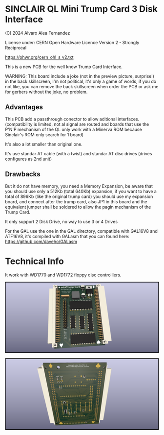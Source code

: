 # SINCLAIR QL Mini Trump Card 3 Disk Interface

(C) 2024 Alvaro Alea Fernandez

License under: CERN Open Hardware Licence Version 2 - Strongly Reciprocal

https://ohwr.org/cern_ohl_s_v2.txt

This is a new PCB for the well know Trump Card Interface.

WARNING: This board include a joke (not in the preview picture, surprise!) in the back skillscreen, I'm not political, it's only a game of words, if you do not like, you can remove the back skillscreen when order the PCB or ask me for gerbers without the joke, no problem.

## Advantages

This PCB add a passthrough conector to allow aditional interfaces. (compatibility is limited, not al signal are routed and boards that use the P'N'P mechanism of the QL only work with a Minerva ROM because Sinclair's ROM only search for 1 board)

It's also a lot smaller than original one.

It's use standar AT cable (with a twist) and standar AT disc drives (drives configures as 2nd unit)

## Drawbacks

But it do not have memory, you need a Memory Expansion, be aware that you should use only a 512Kb (total 640Kb) expansion, if you want to have a total of 896Kb (like the original trump card) you should use my expansion board, and connect after the trump card, also JP1 in this board and the equivalent jumper shall be soldered to allow the pagin mechanism of the Trump Card.

It only support 2 Disk Drive, no way to use 3 or 4 Drives

For the GAL use the one in the GAL directory, compatible with GAL16V8 and ATF16V8, it's compiled with GALasm that you can found here: https://github.com/daveho/GALasm

# Technical Info

It work with WD1770 and WD1772 floppy disc controlllers.


![My image](QL_MiniTrump3.png)

![My image](QL_MiniTrump3_back.png)

